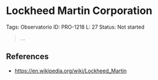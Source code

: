 # Lockheed Martin Corporation

Tags: Observatorio
ID: PRO-1218
L: 27
Status: Not started

> …
> 

## References

- https://en.wikipedia.org/wiki/Lockheed_Martin